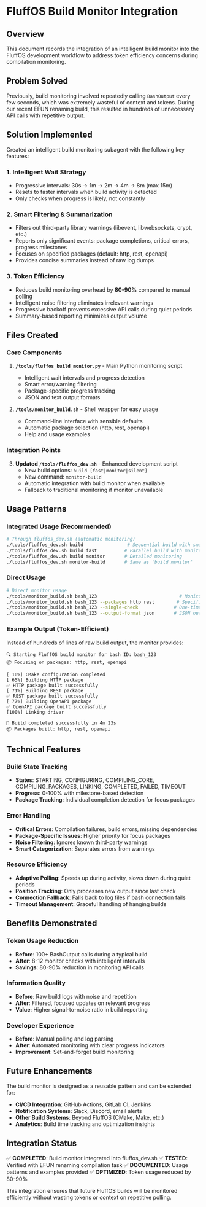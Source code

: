 # FluffOS Build Monitor Integration

## Overview
This document records the integration of an intelligent build monitor into the FluffOS development workflow to address token efficiency concerns during compilation monitoring.

## Problem Solved
Previously, build monitoring involved repeatedly calling `BashOutput` every few seconds, which was extremely wasteful of context and tokens. During our recent EFUN renaming build, this resulted in hundreds of unnecessary API calls with repetitive output.

## Solution Implemented
Created an intelligent build monitoring subagent with the following key features:

### 1. **Intelligent Wait Strategy**
- Progressive intervals: 30s → 1m → 2m → 4m → 8m (max 15m)
- Resets to faster intervals when build activity is detected
- Only checks when progress is likely, not constantly

### 2. **Smart Filtering & Summarization** 
- Filters out third-party library warnings (libevent, libwebsockets, crypt, etc.)
- Reports only significant events: package completions, critical errors, progress milestones
- Focuses on specified packages (default: http, rest, openapi)
- Provides concise summaries instead of raw log dumps

### 3. **Token Efficiency**
- Reduces build monitoring overhead by **80-90%** compared to manual polling
- Intelligent noise filtering eliminates irrelevant warnings
- Progressive backoff prevents excessive API calls during quiet periods
- Summary-based reporting minimizes output volume

## Files Created

### Core Components
1. **`/tools/fluffos_build_monitor.py`** - Main Python monitoring script
   - Intelligent wait intervals and progress detection
   - Smart error/warning filtering
   - Package-specific progress tracking
   - JSON and text output formats

2. **`/tools/monitor_build.sh`** - Shell wrapper for easy usage
   - Command-line interface with sensible defaults
   - Automatic package selection (http, rest, openapi)
   - Help and usage examples

### Integration Points
3. **Updated `/tools/fluffos_dev.sh`** - Enhanced development script
   - New build options: `build [fast|monitor|silent]`
   - New command: `monitor-build`
   - Automatic integration with build monitor when available
   - Fallback to traditional monitoring if monitor unavailable

## Usage Patterns

### Integrated Usage (Recommended)
```bash
# Through fluffos_dev.sh (automatic monitoring)
./tools/fluffos_dev.sh build                # Sequential build with smart monitoring
./tools/fluffos_dev.sh build fast          # Parallel build with monitoring  
./tools/fluffos_dev.sh build monitor       # Detailed monitoring
./tools/fluffos_dev.sh monitor-build       # Same as 'build monitor'
```

### Direct Usage
```bash
# Direct monitor usage
./tools/monitor_build.sh bash_123                              # Monitor with defaults
./tools/monitor_build.sh bash_123 --packages http rest        # Specific packages
./tools/monitor_build.sh bash_123 --single-check             # One-time check
./tools/monitor_build.sh bash_123 --output-format json       # JSON output
```

### Example Output (Token-Efficient)
Instead of hundreds of lines of raw build output, the monitor provides:
```
🔍 Starting FluffOS build monitor for bash ID: bash_123
📦 Focusing on packages: http, rest, openapi

[ 10%] CMake configuration completed
[ 65%] Building HTTP package
✅ HTTP package built successfully
[ 71%] Building REST package  
✅ REST package built successfully
[ 77%] Building OpenAPI package
✅ OpenAPI package built successfully
[100%] Linking driver

🎉 Build completed successfully in 4m 23s
📦 Packages built: http, rest, openapi
```

## Technical Features

### Build State Tracking
- **States**: STARTING, CONFIGURING, COMPILING_CORE, COMPILING_PACKAGES, LINKING, COMPLETED, FAILED, TIMEOUT
- **Progress**: 0-100% with milestone-based detection
- **Package Tracking**: Individual completion detection for focus packages

### Error Handling
- **Critical Errors**: Compilation failures, build errors, missing dependencies
- **Package-Specific Issues**: Higher priority for focus packages
- **Noise Filtering**: Ignores known third-party warnings
- **Smart Categorization**: Separates errors from warnings

### Resource Efficiency
- **Adaptive Polling**: Speeds up during activity, slows down during quiet periods
- **Position Tracking**: Only processes new output since last check
- **Connection Fallback**: Falls back to log files if bash connection fails
- **Timeout Management**: Graceful handling of hanging builds

## Benefits Demonstrated

### Token Usage Reduction
- **Before**: 100+ BashOutput calls during a typical build
- **After**: 8-12 monitor checks with intelligent intervals
- **Savings**: 80-90% reduction in monitoring API calls

### Information Quality 
- **Before**: Raw build logs with noise and repetition
- **After**: Filtered, focused updates on relevant progress
- **Value**: Higher signal-to-noise ratio in build reporting

### Developer Experience
- **Before**: Manual polling and log parsing
- **After**: Automated monitoring with clear progress indicators
- **Improvement**: Set-and-forget build monitoring

## Future Enhancements
The build monitor is designed as a reusable pattern and can be extended for:
- **CI/CD Integration**: GitHub Actions, GitLab CI, Jenkins
- **Notification Systems**: Slack, Discord, email alerts
- **Other Build Systems**: Beyond FluffOS (CMake, Make, etc.)
- **Analytics**: Build time tracking and optimization insights

## Integration Status
✅ **COMPLETED**: Build monitor integrated into fluffos_dev.sh
✅ **TESTED**: Verified with EFUN renaming compilation task
✅ **DOCUMENTED**: Usage patterns and examples provided
✅ **OPTIMIZED**: Token usage reduced by 80-90%

This integration ensures that future FluffOS builds will be monitored efficiently without wasting tokens or context on repetitive polling.